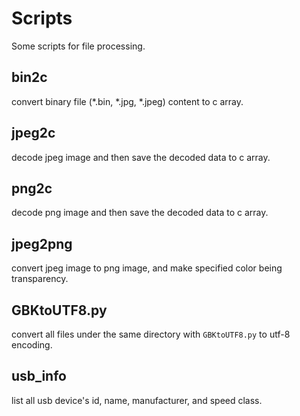 # Scripts
Some scripts for file processing.

## bin2c 
convert binary file (\*.bin, \*.jpg, \*.jpeg) content to c array.

## jpeg2c
decode jpeg image and then save the decoded data to c array.

## png2c
decode png image and then save the decoded data to c array.

## jpeg2png
convert jpeg image to png image, and make specified color being transparency.

## GBKtoUTF8.py
convert all files under the same directory with `GBKtoUTF8.py` to utf-8 encoding.

## usb_info
list all usb device's id, name, manufacturer, and speed class.
